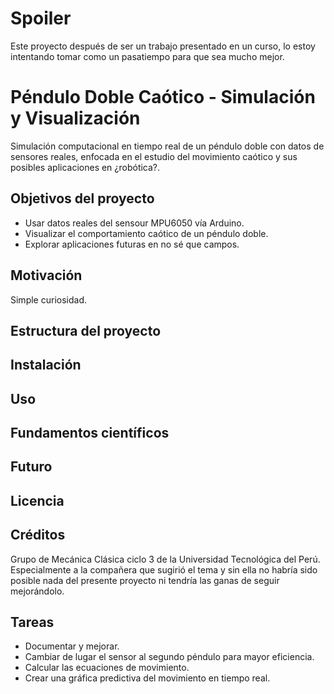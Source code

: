 # Spoiler
Este proyecto después de ser un trabajo presentado en un curso, lo estoy intentando tomar como un pasatiempo para que sea mucho mejor.
# Péndulo Doble Caótico - Simulación y Visualización
Simulación computacional en tiempo real de un péndulo doble con datos de sensores reales, enfocada en el estudio del movimiento caótico y sus posibles aplicaciones en ¿robótica?.
## Objetivos del proyecto
- Usar datos reales del sensour MPU6050 vía Arduino.
- Visualizar el comportamiento caótico de un péndulo doble.
- Explorar aplicaciones futuras en no sé que campos.
## Motivación
Simple curiosidad.
## Estructura del proyecto
## Instalación
## Uso
## Fundamentos científicos
## Futuro
## Licencia
## Créditos
Grupo de Mecánica Clásica ciclo 3 de la Universidad Tecnológica del Perú.
Especialmente a la compañera que sugirió el tema y sin ella no habría sido posible nada del presente proyecto ni tendría las ganas de seguir mejorándolo.
## Tareas
- Documentar y mejorar.
- Cambiar de lugar el sensor al segundo péndulo para mayor eficiencia.
- Calcular las ecuaciones de movimiento.
- Crear una gráfica predictiva del movimiento en tiempo real.
